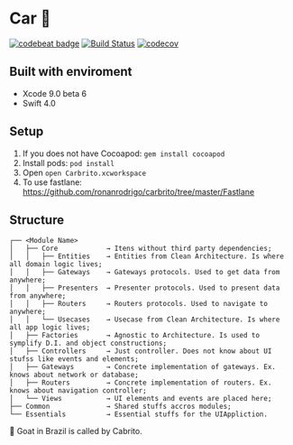 # Car 🐐
[![codebeat badge](https://codebeat.co/badges/40a7d80d-a468-42d6-8061-9ca01e426aeb)](https://codebeat.co/projects/github-com-ronanrodrigo-carbrito-master) [![Build Status](https://www.bitrise.io/app/6e4614b5869bfc76/status.svg?token=_Qi9Zsdhv-akGBa0PPg4Eg&branch=master)](https://www.bitrise.io/app/6e4614b5869bfc76) [![codecov](https://codecov.io/gh/ronanrodrigo/carbrito/branch/master/graph/badge.svg)](https://codecov.io/gh/ronanrodrigo/carbrito)

## Built with enviroment
- Xcode 9.0 beta 6
- Swift 4.0

## Setup
1. If you does not have Cocoapod: `gem install cocoapod`
1. Install pods: `pod install`
1. Open `open Carbrito.xcworkspace`
1. To use fastlane: https://github.com/ronanrodrigo/carbrito/tree/master/Fastlane

## Structure
```
┌── <Module Name>
│   ├── Core            → Itens without third party dependencies;
│   │   ├── Entities    → Entities from Clean Architecture. Is where all domain logic lives;
│   │   ├── Gateways    → Gateways protocols. Used to get data from anywhere;
│   │   ├── Presenters  → Presenter protocols. Used to present data from anywhere;
│   │   ├── Routers     → Routers protocols. Used to navigate to anywhere;
│   │   └── Usecases    → Usecase from Clean Architecture. Is where all app logic lives;
│   ├── Factories       → Agnostic to Architecture. Is used to symplify D.I. and object constructions;
│   ├── Controllers     → Just controller. Does not know about UI stufss like events and elements;
│   ├── Gateways        → Concrete implementation of gateways. Ex. knows about network or database;
│   ├── Routers         → Concrete implementation of routers. Ex. knows about navigation controller;
│   └── Views           → UI elements and events are placed here;
├── Common              → Shared stuffs accros modules;
└── Essentials          → Essential stuffs for the UIAppliction.
```

🐐 Goat in Brazil is called by Cabrito.
